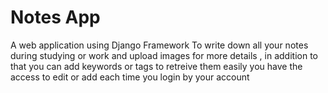 # Notes App 
A web application using Django Framework 
To write down all your notes during studying or work 
and upload images for more details , in addition to that you can add keywords or tags to retreive them easily
you have the access to edit or add each time you login by your account
